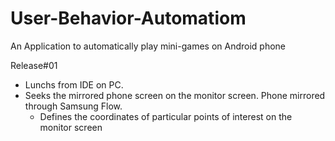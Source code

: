 # User-Behavior-Automatiom
An Application to automatically play mini-games on Android phone

Release#01
<ul>
<li> Lunchs from IDE on PC.</li>
<li> Seeks the mirrored phone screen on the monitor screen. Phone mirrored through Samsung Flow.
  <ul>
  <li> Defines the coordinates of particular points of interest on the monitor screen </li>
  </ul>
  </li>
